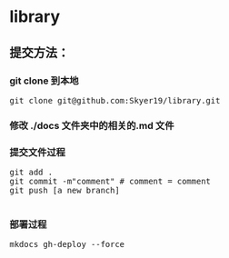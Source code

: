 # library

## 提交方法：

### git clone 到本地
<pre>
git clone git@github.com:Skyer19/library.git
</pre>

### 修改 ./docs 文件夹中的相关的.md 文件

### 提交文件过程
<pre>
git add .
git commit -m"comment" # comment = comment
git push [a new branch]

</pre>

### 部署过程
<pre>
mkdocs gh-deploy --force
</pre>
